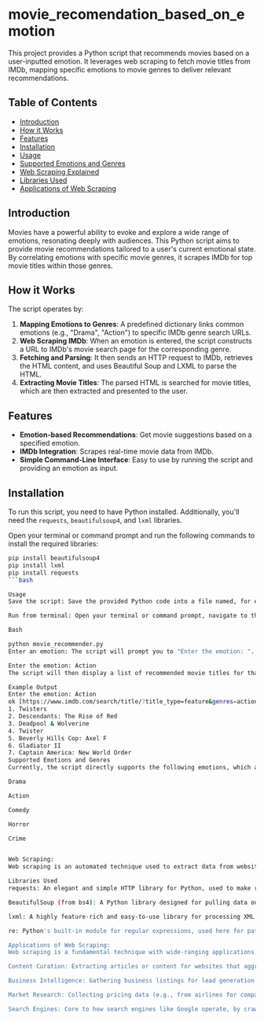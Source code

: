 # movie_recomendation_based_on_emotion

This project provides a Python script that recommends movies based on a user-inputted emotion. It leverages web scraping to fetch movie titles from IMDb, mapping specific emotions to movie genres to deliver relevant recommendations.

## Table of Contents

- [Introduction](#introduction)
- [How it Works](#how-it-works)
- [Features](#features)
- [Installation](#installation)
- [Usage](#usage)
- [Supported Emotions and Genres](#supported-emotions-and-genres)
- [Web Scraping Explained](#web-scraping-explained)
- [Libraries Used](#libraries-used)
- [Applications of Web Scraping](#applications-of-web-scraping)

## Introduction

Movies have a powerful ability to evoke and explore a wide range of emotions, resonating deeply with audiences. This Python script aims to provide movie recommendations tailored to a user's current emotional state. By correlating emotions with specific movie genres, it scrapes IMDb for top movie titles within those genres.

## How it Works

The script operates by:
1.  **Mapping Emotions to Genres**: A predefined dictionary links common emotions (e.g., "Drama", "Action") to specific IMDb genre search URLs.
2.  **Web Scraping IMDb**: When an emotion is entered, the script constructs a URL to IMDb's movie search page for the corresponding genre.
3.  **Fetching and Parsing**: It then sends an HTTP request to IMDb, retrieves the HTML content, and uses Beautiful Soup and LXML to parse the HTML.
4.  **Extracting Movie Titles**: The parsed HTML is searched for movie titles, which are then extracted and presented to the user.

## Features

* **Emotion-based Recommendations**: Get movie suggestions based on a specified emotion.
* **IMDb Integration**: Scrapes real-time movie data from IMDb.
* **Simple Command-Line Interface**: Easy to use by running the script and providing an emotion as input.

## Installation

To run this script, you need to have Python installed. Additionally, you'll need the `requests`, `beautifulsoup4`, and `lxml` libraries.

Open your terminal or command prompt and run the following commands to install the required libraries:

```bash
pip install beautifulsoup4
pip install lxml
pip install requests
```bash

Usage
Save the script: Save the provided Python code into a file named, for example, movie_recommender.py.

Run from terminal: Open your terminal or command prompt, navigate to the directory where you saved the file, and run the script:

Bash

python movie_recommender.py
Enter an emotion: The script will prompt you to "Enter the emotion: ". Type one of the supported emotions (e.g., "Action", "Drama", "Comedy", "Horror", "Crime") and press Enter.

Enter the emotion: Action
The script will then display a list of recommended movie titles for that emotion.

Example Output
Enter the emotion: Action
ok [https://www.imdb.com/search/title/?title_type=feature&genres=action](https://www.imdb.com/search/title/?title_type=feature&genres=action)
1. Twisters
2. Descendants: The Rise of Red
3. Deadpool & Wolverine
4. Twister
5. Beverly Hills Cop: Axel F
6. Gladiator II
7. Captain America: New World Order
Supported Emotions and Genres
Currently, the script directly supports the following emotions, which are mapped to their respective IMDb genre search pages:

Drama

Action

Comedy

Horror

Crime


Web Scraping:
Web scraping is an automated technique used to extract data from websites. It involves programmatically accessing web pages, retrieving their HTML content, and then parsing that HTML to isolate and extract specific information. This extracted data can then be saved in structured formats for further analysis.

Libraries Used
requests: An elegant and simple HTTP library for Python, used to make requests to web servers (e.g., IMDb) to retrieve their HTML content.

BeautifulSoup (from bs4): A Python library designed for pulling data out of HTML and XML files. It works with a parser to provide idiomatic ways of navigating, searching, and modifying the parse tree.

lxml: A highly feature-rich and easy-to-use library for processing XML and HTML data. It is often used as a fast and powerful parser in conjunction with BeautifulSoup.

re: Python's built-in module for regular expressions, used here for pattern matching to find specific elements (like movie title links) within the HTML.

Applications of Web Scraping:
Web scraping is a fundamental technique with wide-ranging applications, including:

Content Curation: Extracting articles or content for websites that aggregate information.

Business Intelligence: Gathering business listings for lead generation or database building.

Market Research: Collecting pricing data (e.g., from airlines for comparison sites) or product information.

Search Engines: Core to how search engines like Google operate, by crawling and indexing web content.
